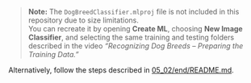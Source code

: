 > **Note:** The `DogBreedClassifier.mlproj` file is not included in this repository due to size limitations.  
> You can recreate it by opening **Create ML**, choosing **New Image Classifier**, and selecting the same training and testing folders described in the video *“Recognizing Dog Breeds – Preparing the Training Data.”*  

Alternatively, follow the steps described in [05_02/end/README.md](./05_02/end/README.md).